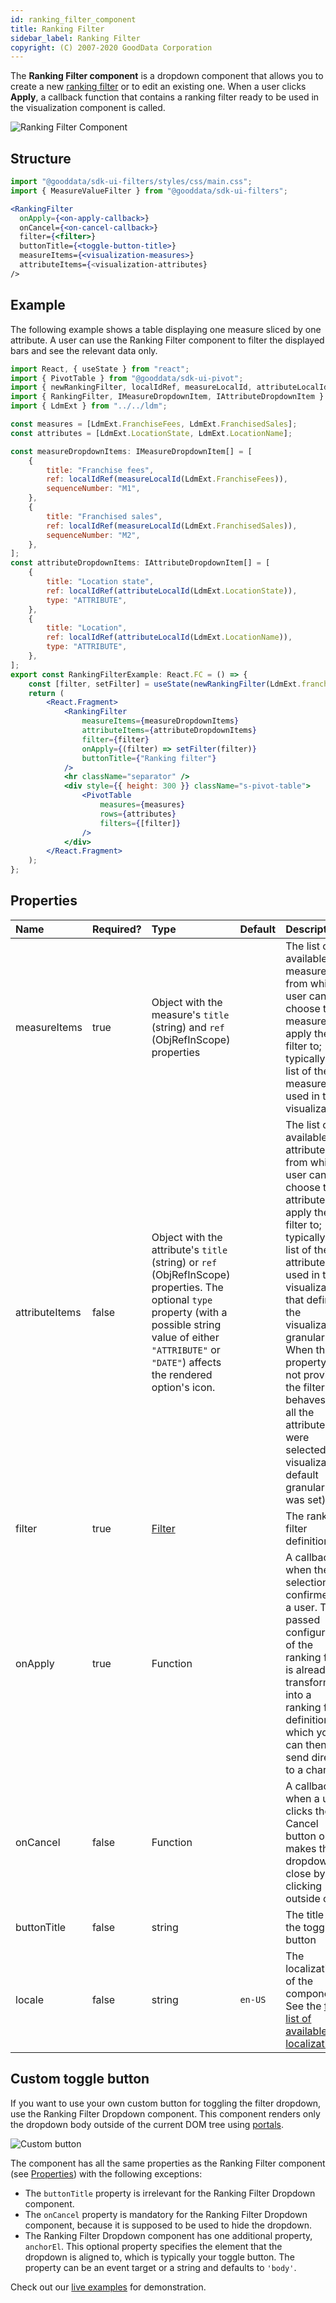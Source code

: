 ```yaml
---
id: ranking_filter_component
title: Ranking Filter
sidebar_label: Ranking Filter
copyright: (C) 2007-2020 GoodData Corporation
---
```


The **Ranking Filter component** is a dropdown component that allows you to create a new [ranking filter](30_tips__filter_visual_components.md#ranking-filter) or to edit an existing one. When a user clicks **Apply**, a callback function that contains a ranking filter ready to be used in the visualization component is called.

![Ranking Filter Component](assets/ranking_filter_combined.png "Ranking Filter Component")

## Structure

```jsx
import "@gooddata/sdk-ui-filters/styles/css/main.css";
import { MeasureValueFilter } from "@gooddata/sdk-ui-filters";

<RankingFilter
  onApply={<on-apply-callback>}
  onCancel={<on-cancel-callback>}
  filter={<filter>}
  buttonTitle={<toggle-button-title>}
  measureItems={<visualization-measures>}
  attributeItems={<visualization-attributes}
/>
```     

## Example

The following example shows a table displaying one measure sliced by one attribute. A user can use the Ranking Filter component to filter the displayed bars and see the relevant data only.

```jsx
import React, { useState } from "react";
import { PivotTable } from "@gooddata/sdk-ui-pivot";
import { newRankingFilter, localIdRef, measureLocalId, attributeLocalId } from "@gooddata/sdk-model";
import { RankingFilter, IMeasureDropdownItem, IAttributeDropdownItem } from "@gooddata/sdk-ui-filters"; 
import { LdmExt } from "../../ldm";

const measures = [LdmExt.FranchiseFees, LdmExt.FranchisedSales];
const attributes = [LdmExt.LocationState, LdmExt.LocationName];

const measureDropdownItems: IMeasureDropdownItem[] = [
    {
        title: "Franchise fees",
        ref: localIdRef(measureLocalId(LdmExt.FranchiseFees)),
        sequenceNumber: "M1",
    },
    {
        title: "Franchised sales",
        ref: localIdRef(measureLocalId(LdmExt.FranchisedSales)),
        sequenceNumber: "M2",
    },
];
const attributeDropdownItems: IAttributeDropdownItem[] = [
    {
        title: "Location state",
        ref: localIdRef(attributeLocalId(LdmExt.LocationState)),
        type: "ATTRIBUTE",
    },
    {
        title: "Location",
        ref: localIdRef(attributeLocalId(LdmExt.LocationName)),
        type: "ATTRIBUTE",
    },
];
export const RankingFilterExample: React.FC = () => {
    const [filter, setFilter] = useState(newRankingFilter(LdmExt.franchiseSalesLocalId, "TOP", 3));
    return (
        <React.Fragment>
            <RankingFilter
                measureItems={measureDropdownItems}
                attributeItems={attributeDropdownItems}
                filter={filter}
                onApply={(filter) => setFilter(filter)}
                buttonTitle={"Ranking filter"}
            />
            <hr className="separator" />
            <div style={{ height: 300 }} className="s-pivot-table">
                <PivotTable 
                    measures={measures} 
                    rows={attributes} 
                    filters={[filter]} 
                />
            </div>
        </React.Fragment>
    );
};
```
## Properties

| Name                         | Required? | Type                                                            | Default                                   | Description                                                                                                                                                                                                                                                                                                                                   |
| :--------------------------- | :-------- | :-------------------------------------------------------------- | :---------------------------------------- | :-------------------------------------------------------------------------------------------------------------------------------------------------------------------------------------------------------------------------------------------------------------------------------------------------------------------------------------------- |
| measureItems                 | true      | Object with the measure's `title` (string) and `ref` (ObjRefInScope) properties                                                                |                                           | The list of available measures from which a user can choose the measure to apply the filter to; typically, the list of the measures used in the visualization                                                                                                    |
| attributeItems                 | false      | Object with the attribute's `title` (string) or `ref` (ObjRefInScope) properties. The optional `type` property (with a possible string value of either `"ATTRIBUTE"` or `"DATE"`) affects the rendered option's icon.                                                               |                                           | The list of available attributes from which a user can choose the attribute to apply the filter to; typically, the list of the attributes used in the visualization that defines the visualization granularity. When the property is not provided, the filter behaves as if all the attributes were selected (the visualization default granularity was set) .|
| filter                       | true      | [Filter](30_tips__filter_visual_components.md#ranking-filter) |                                           | The ranking filter definition                                                                                                                                                                                                                                                                                                           |
| onApply                      | true      | Function                                                        |                                           | A callback when the selection is confirmed by a user. The passed configuration of the ranking filter is already transformed into a ranking filter definition, which you can then send directly to a chart.                                                                                                                        |
| onCancel                     | false     | Function                                                        |                                           | A callback when a user clicks the Cancel button or makes the dropdown close by clicking outside of it                                                                                                                                                                                                                                        |
| buttonTitle                  | false     | string                                                          |                                           | The title of the toggle button                                                                                                                                                                                                                                                                                                                           |
| locale                       | false     | string                                                          | `en-US`                                   | The localization of the component. See the [full list of available localizations](https://github.com/gooddata/gooddata-ui-sdk/blob/master/libs/sdk-ui/src/base/localization/Locale.ts).                                                                                                                                                                        |

## Custom toggle button

If you want to use your own custom button for toggling the filter dropdown, use the Ranking Filter Dropdown component. This component renders only the dropdown body outside of the current DOM tree using [portals](https://reactjs.org/docs/portals.html).

![Custom button](assets/ranking_filter_custom_button.png "Custom button")

The component has all the same properties as the Ranking Filter component (see [Properties](#Properties)) with the following exceptions:
* The `buttonTitle` property is irrelevant for the Ranking Filter Dropdown component.
* The `onCancel` property is mandatory for the Ranking Filter Dropdown component, because it is supposed to be used to hide the dropdown.
* The Ranking Filter Dropdown component has one additional property, `anchorEl`. This optional property specifies the element that the dropdown is aligned to, which is typically your toggle button. The property can be an event target or a string and defaults to `'body'`.

Check out our [live examples](https://github.com/gooddata/gooddata-ui-sdk/tree/master/examples/sdk-examples) for demonstration.
